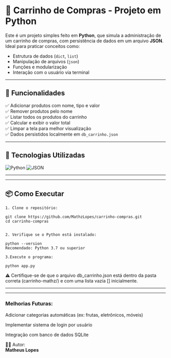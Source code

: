 # 🛒 Carrinho de Compras  - Projeto em Python

Este é um projeto simples feito em **Python**, que simula a administração de um carrinho de compras, com persistência de dados em um arquivo **JSON**. Ideal para praticar conceitos como:

- Estrutura de dados (`dict`, `list`)
- Manipulação de arquivos (`json`)
- Funções e modularização
- Interação com o usuário via terminal

---

## 🚀 Funcionalidades

✅ Adicionar produtos com nome, tipo e valor  
✅ Remover produtos pelo nome  
✅ Listar todos os produtos do carrinho  
✅ Calcular e exibir o valor total  
✅ Limpar a tela para melhor visualização  
✅ Dados persistidos localmente em `db_carrinho.json`

---

## 🧪 Tecnologias Utilizadas

![Python](https://img.shields.io/badge/Python-3776AB?style=for-the-badge&logo=python&logoColor=white)
![JSON](https://img.shields.io/badge/JSON-000000?style=for-the-badge&logo=json&logoColor=white)

---


---

## 📦 Como Executar
    1. Clone o repositório:

    git clone https://github.com/MathzLopes/carrinho-compras.git
    cd carrinho-compras


    2. Verifique se o Python está instalado:

    python --version
    Recomendado: Python 3.7 ou superior

    3.Execute o programa:

    python app.py

⚠️ Certifique-se de que o arquivo db_carrinho.json está dentro da pasta correta (carrinho-mathz/) e com uma lista vazia [] inicialmente.

---
---

### **Melhorias Futuras:**

Adicionar categorias automáticas (ex: frutas, eletrônicos, móveis)

Implementar sistema de login por usuário

Integração com banco de dados SQLite



👨‍💻 Autor:          
**Matheus Lopes**